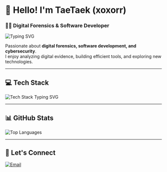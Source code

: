 # 👋 Hello! I'm TaeTaek (xoxorr)

### 🕵️‍♂️ Digital Forensics & Software Developer  
<img src="https://readme-typing-svg.demolab.com?font=Fira+Code&weight=500&pause=1000&color=36BCF7&width=435&lines=Digital+Forensics+%7C+Software+Developer" alt="Typing SVG" />

Passionate about **digital forensics, software development, and cybersecurity**.  
I enjoy analyzing digital evidence, building efficient tools, and exploring new technologies.  

---

## 💻 Tech Stack  
<img src="https://readme-typing-svg.demolab.com?font=Fira+Code&weight=500&pause=1000&color=36BCF7&width=435&lines=Python+%7C+Dart+%7C+C+%7C+SQL;Flutter+%7C+Selenium+%7C+Docker+%7C+Colab;GCP+%7C+AWS+%7C+Linux+%7C+VMware" alt="Tech Stack Typing SVG" />

---

## 📊 GitHub Stats  
![Top Languages](https://github-readme-stats.vercel.app/api/top-langs/?username=xoxorr&layout=compact&theme=tokyonight)  

---

## 🔗 Let's Connect  
[![Email](https://img.shields.io/badge/Email-D14836?style=for-the-badge&logo=gmail&logoColor=white)](mailto:xoxor0610@gmail.com)  
